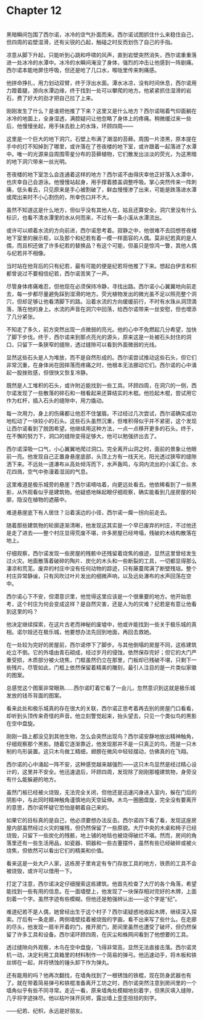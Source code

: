 # Chapter 12

<br>
黑暗瞬间包围了西尔诺，冰冷的空气扑面而来。西尔诺试图抓住什么来稳住自己，但四周的岩壁湿滑，还有尖锐的凸起，触碰之时反而划伤了自己的手指。

凉意从脚下升起，只能听到心跳和呼啸的风声，直到岩壁突然消失，西尔诺重重落进一处冰冷的水潭中。冰冷的水瞬间淹没了身体，强烈的冲击让他感到一阵剧痛。西尔诺本能地屏住呼吸，但还是呛了几口水，喉咙里传来刺痛感。

他拼命挣扎，用力划动双臂，终于浮出水面。潭水冰凉，没有时间休息，西尔诺用力蹬着腿，游向水潭边缘，终于找到一处可以攀爬的地方。他紧紧抓住湿滑的岩石，费了好大的劲才把自己拉了上来。

刚刚发生了什么？是谁把他推了下来？这里又是什么地方？西尔诺喘着气仰面躺在冰冷的地面上，全身湿透，满腔疑问让他忽略了身体上的疼痛。稍微缓过来一些后，他慢慢坐起，用手抹去脸上的水珠，环顾四周——

这里是一个巨大的地下洞穴，石壁上布满了潮湿的苔藓。周围一片漆黑，原本提在手中的灯不知掉到了哪里，或许落在了苍夜楼的地下室，或许跟着一起落进了水潭中。唯一的光源来自周围零星分布的苔藓植物，它们散发出淡淡的荧光，为这黑暗的地下洞穴带来一丝光明。

苍夜楼的地下室怎么会连通着这样的地方？西尔诺不由得庆幸他正好落入水潭中，也庆幸自己会游泳。他慢慢站起身，用手撑着膝盖调整呼吸。掌心突然传来一阵刺痛，低头看去，只见原来是手心被割破了，鲜血慢慢渗了出来，可能是跌落进水潭或爬出来时不小心割伤的，所幸伤口并不大。

虽然不知道这是什么地方，但似乎没有其他人在，姑且还算安全。洞穴里没有什么标识，也看不清水潭里的水从何而来，不过有一条小溪从水潭流出。

或许可以顺着水流的方向前进，西尔诺思考着。寂静之中，他很难不去回想苍夜楼地下室里的展示柜，以及那个和纪若有着一模一样面容的人偶。莫非纪若真的是人偶，而且枳还做了许多纪若的替换品？有这个可能，但虽只是惊鸿一瞥，其他人偶与纪若并不相像。

当时站在他背后的只有纪若，最有可能的便是纪若将他推了下来。想起白伊言和枳都曾说过不要相信纪若，西尔诺苦笑了一声。

尽管身体疼痛难忍，但他现在必须保持冷静，寻找出路。西尔诺小心翼翼地向前走去，每一步都尽量避免踩到湿滑的地方。荧光植物发出的微光虽不足以照亮整个洞穴，但却足够让他看清脚下的路。沿着水流的方向缓缓前行，不时有水珠从洞顶滴落，落在他的身上。水流的声音在洞穴中回荡，给西尔诺带来一丝安慰，但也增添了几分紧张。

不知走了多久，前方突然出现一点微弱的亮光。他的心中不免燃起几分希望，加快了脚下步伐。终于，西尔诺来到那点亮光的源头，原来这是一处被石头封住的洞口，只留下一条狭窄的缝隙，透过缝隙可以看到外面微弱的光线。

显然这些石头是人为堆放，而不是自然形成的。西尔诺尝试推动这些石头，但它们非常沉重，在身体尚在因摔落而疼痛之时，他根本无法挪动它们。西尔诺的心中涌起一股挫败感，但很快又恢复冷静。

既然是人工堆积的石头，或许附近能找到一些工具。环顾四周，在洞穴的一侧，西尔诺发现了一些散落的碎石和一根看起来还算结实的木棍。他捡起木棍，尝试用它作为杠杆，插入石头的缝隙中，用力撬动。

每一次用力，身上的伤痛都让他忍不住皱眉。不过经过几次尝试，西尔诺确实成功地松动了一块较小的石头。这些石头虽然沉重，但堆积得似乎并不紧密，这个发现让西尔诺看到了脱困希望。他继续用这种方法，一点一点移开更多的石头。终于，在不懈的努力下，洞口的缝隙变得足够大，他可以勉强挤出去了。

西尔诺深吸一口气，小心翼翼地爬过洞口。完全离开山洞之时，面前的景象让他眼前一亮。他发现自己正置身悬崖底部，头顶上方有一线天光，阳光透过狭窄的缝隙洒下来。不远处一道瀑布从高处倾泻而下，水声轰鸣，与洞内流出的小溪汇合。水花四溅，空气中弥漫着湿润的气息。

这里难道是极乐城旁的悬崖？西尔诺嘀咕着，向更远处看去。他依稀看到了一些黑影，从外观看似乎是建筑物。他疑惑地眯起眼仔细观察，确实能看到几座房屋的轮廓，隐没在植物的遮蔽中。

难道悬崖底下有人居住？沿着溪边的小径，西尔诺一瘸一拐向前走去。

随着那些建筑物的轮廓逐渐清晰，他发现这其实是一个早已废弃的村庄，不过他还是走了进去——整个村庄显得荒废不堪，许多房屋已经垮塌，残破的木结构散落在地上。

仔细观察，西尔诺发现一些房屋的残骸中还残留着烧焦的痕迹，显然这里曾经发生过火灾。地面散落着破碎的陶片、炭化的木头和一些断裂的工具，一切都显得那么凄凉和荒芜。废弃的村庄中没有任何动物的踪迹，只有藤蔓爬满了断壁残垣。整个村庄异常静谧，只有风吹过叶片发出的细微声响，以及远处瀑布的水声回荡在空中。

西尔诺心下不安，但潜意识里，他觉得这里应该是一个很重要的地方。他开始思考，这个村庄为何会变成这样？是自然灾害，还是人为的灾难？纪若是有意让他看到这里的吗？

他决定继续探索，在这片古老而神秘的废墟中，他或许能找到一些关于极乐城的真相。诺尔娅还在极乐城，他要想办法先回到地面，再回去救她。

在一处较为完好的房屋前，西尔诺停下了脚步。与其他倒塌的房屋不同，这栋建筑屹立不倒。它的外墙由青石砌成，经过岁月的侵蚀，依然保存完好；但它的大门严重受损，木质部分被火烧焦，门框虽然仍立在那里，门板却已残破不堪，只剩下一些残片。尽管如此，门框上依然保留着精美的雕刻，最引人注目的是一片类似家徽的图案。

总感觉这个图案非常眼熟……西尔诺盯着它看了一会儿，忽然意识到这就是极乐城发放的钱币背面的图案。

看来此处和极乐城真的存在很大的关联，西尔诺正思考着再去别的房屋门口看看，却听到头顶传来奇怪的声音。他立刻警觉起来，抬头望去，只见一个类似鸟的黑影在空中盘旋。

刚刚一路上都没见到其他生物，怎么会突然出现鸟？西尔诺安静地放出精神触角，仔细观察那个黑影。随着它逐渐靠近，他发现那并不是一只真正的鸟，而是一只木制的鸟形装置。这只木鸟做工精细，翅膀在微风中轻轻摆动，仿佛真的在飞翔。

西尔诺的心中涌起一阵不安，这种感觉越来越强烈——这只木鸟显然是经过精心设计的，这里并不安全。他迅速退后，环顾四周，发现除了刚刚那幢建筑物，身旁没有什么能躲避的地方。

虽然门板已经被火烧毁，无法完全关闭，但他还是迅速闪身进入室内，躲在门后的阴影中，与此同时精神触角谨慎地向天空延伸。木鸟一圈圈盘旋，完全没有要离开的意思，西尔诺怀疑它恐怕是朝着自己来的。

如果它的目标真的是自己，他必须要想办法反击。西尔诺四下看了看，发现这座房屋内部虽然经过火灾的摧残，但仍然保留了一些原貌。大厅中央的木桌和椅子已经烧毁，只留下一些炭化的残骸，地上铺的地毯也被烧得破烂不堪。然而，房间的角落里还有一些生活用品，如瓷器、铜器和一些古董摆件，虽然有些已经破碎或被火烧焦，但依然可以看出它们的精美和价值。

看来这是一处大户人家，这栋房子里肯定有专门存放工具的地方，铁质的工具不会被烧毁，或许可以借用一下。

打定了注意，西尔诺决定仔细搜索这栋建筑。他首先检查了大厅的各个角落，希望能找到一些有用的信息。在一面墙壁上，他发现了一块保存相对完好的木牌，上面刻着一个字。虽然字迹有些模糊，但他还是勉强辨认出——这个字是“纪”。

难道纪若不是人偶，她曾经出生于这个村子？西尔诺疑惑地收起木牌，继续深入探索。厅后有一条走廊，两侧墙壁挂着被烧毁的字画，看不出来写了些什么。在走廊的尽头，他发现一扇半开着的门，推开房门，房间里虽然也遭受了破坏，但仍然保留了许多工具和设备。西尔诺环顾四周，在灰尘和蛛网间看到了他想要的工具。

透过缝隙向外观察，木鸟在空中盘旋，飞得非常高，显然无法直接击落。西尔诺灵机一动，决定利用工具箱里的材料制作一个简易的弹弓。他迅速动手，将木板和铁丝绑在一起，并将锈蚀的锤头卸下作为弹丸。

还有能用的吗？他再次翻找，在墙角找到了一根锈蚀的铁棍，现在防身武器也有了。就在带着简易弹弓和铁棍准备离开工坊之时，西尔诺突然注意到房间里的一个墙角似乎有些不同寻常。走近一看，原来墙角处模糊地刻着字，但黑灰填入缝隙，几乎将字迹抹尽。他以枯叶抹开灰烬，露出墙上歪歪扭扭的刻字。

——纪若、纪枳，永远是好朋友。

